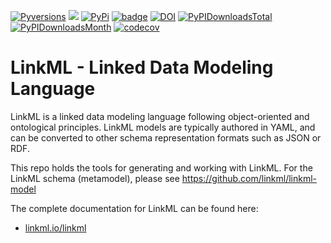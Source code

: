 [![Pyversions](https://img.shields.io/pypi/pyversions/linkml.svg)](https://pypi.python.org/pypi/linkml)
![](https://github.com/linkml/linkml/workflows/Build/badge.svg)
[![PyPi](https://img.shields.io/pypi/v/linkml.svg)](https://pypi.python.org/pypi/linkml)
[![badge](https://img.shields.io/badge/launch-binder-579ACA.svg)](https://mybinder.org/v2/gh/linkml/linkml/main?filepath=notebooks)
[![DOI](https://zenodo.org/badge/13996/linkml/linkml.svg)](https://zenodo.org/badge/latestdoi/13996/linkml/linkml)
[![PyPIDownloadsTotal](https://pepy.tech/badge/linkml)](https://pepy.tech/project/linkml)
[![PyPIDownloadsMonth](https://img.shields.io/pypi/dm/linkml?logo=PyPI&color=blue)](https://pypi.org/project/linkml)
[![codecov](https://codecov.io/gh/linkml/linkml/branch/main/graph/badge.svg?token=WNQNG986UN)](https://codecov.io/gh/linkml/linkml)

# LinkML - Linked Data Modeling Language

LinkML is a linked data modeling language following object-oriented and ontological principles. LinkML models are typically authored in YAML, and can be converted to other schema representation formats such as JSON or RDF.

This repo holds the tools for generating and working with LinkML. For the LinkML schema (metamodel), please see https://github.com/linkml/linkml-model

The complete documentation for LinkML can be found here:

 - [linkml.io/linkml](https://linkml.io/linkml)
